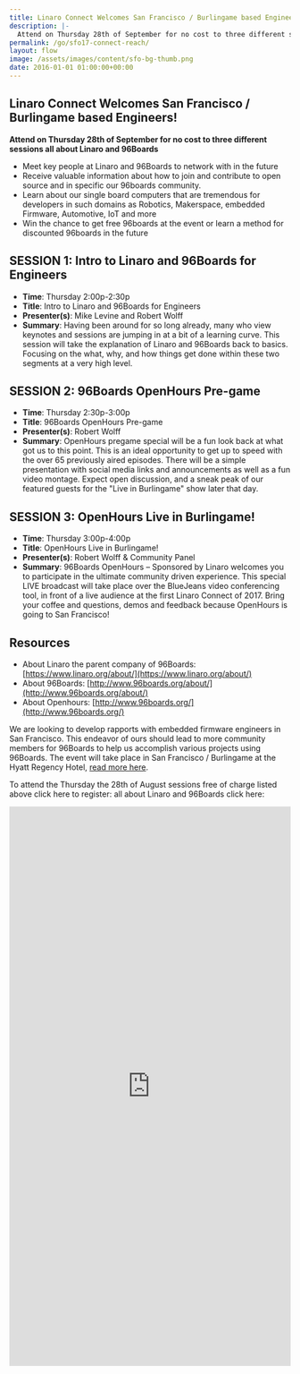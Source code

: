 ```yaml
---
title: Linaro Connect Welcomes San Francisco / Burlingame based Engineers!
description: |-
  Attend on Thursday 28th of September for no cost to three different sessions all about Linaro and 96Boards
permalink: /go/sfo17-connect-reach/
layout: flow
image: /assets/images/content/sfo-bg-thumb.png
date: 2016-01-01 01:00:00+00:00
---
```


## Linaro Connect Welcomes San Francisco / Burlingame based Engineers!

**Attend on Thursday 28th of September for no cost to three different sessions all about Linaro and 96Boards**

- Meet key people at Linaro and 96Boards to network with in the future
- Receive valuable information about how to join and contribute to open source and in specific our 96boards community.
- Learn about our single board computers that are tremendous for developers in such domains as Robotics, Makerspace, embedded Firmware, Automotive, IoT and more
- Win the chance to get free 96boards at the event or learn a method for discounted 96boards in the future

## SESSION 1: Intro to Linaro and 96Boards for Engineers

- **Time**: Thursday 2:00p-2:30p
- **Title**: Intro to Linaro and 96Boards for Engineers
- **Presenter(s)**: Mike Levine and Robert Wolff
- **Summary**: Having been around for so long already, many who view keynotes and sessions are jumping in at a bit of a learning curve. This session will take the explanation of Linaro and 96Boards back to basics. Focusing on the what, why, and how things get done within these two segments at a very high level.

## SESSION 2: 96Boards OpenHours Pre-game

- **Time**: Thursday 2:30p-3:00p
- **Title**: 96Boards OpenHours Pre-game
- **Presenter(s)**: Robert Wolff
- **Summary**: OpenHours pregame special will be a fun look back at what got us to this point. This is an ideal opportunity to get up to speed with the over 65 previously aired episodes. There will be a simple presentation with social media links and announcements as well as a fun video montage. Expect open discussion, and a sneak peak of our featured guests for the "Live in Burlingame" show later that day.

## SESSION 3: OpenHours Live in Burlingame!

- **Time**: Thursday 3:00p-4:00p
- **Title**: OpenHours Live in Burlingame!
- **Presenter(s)**: Robert Wolff & Community Panel
- **Summary**: 96Boards OpenHours – Sponsored by Linaro welcomes you to participate in the ultimate community driven experience. This special LIVE broadcast will take place over the BlueJeans video conferencing tool, in front of a live audience at the first Linaro Connect of 2017. Bring your coffee and questions, demos and feedback because OpenHours is going to San Francisco!

## Resources

- About Linaro the parent company of 96Boards: [https://www.linaro.org/about/](https://www.linaro.org/about/)
- About 96Boards: [http://www.96boards.org/about/](http://www.96boards.org/about/)
- About Openhours: [http://www.96boards.org/](http://www.96boards.org/)

We are looking to develop rapports with embedded firmware engineers in San Francisco. This endeavor of ours should lead to more community members for 96Boards to help us accomplish various projects using 96Boards. The event will take place in San Francisco / Burlingame at the Hyatt Regency Hotel, [read more here](http://connect.linaro.org/).

To attend the Thursday the 28th of August sessions free of charge listed above click here to register: all about Linaro and 96Boards click here:

<iframe src="https://docs.google.com/forms/d/e/1FAIpQLSc6Ekv-1sJe_57XqUMgIbQMSLXVwDmPXi7ByAP-NghaXl-tNw/viewform?embedded=true" width="100%" height="1000" frameborder="0" marginheight="0" marginwidth="0">Loading...</iframe>
